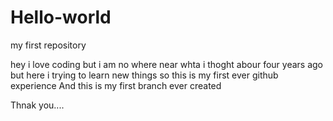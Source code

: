 # Hello-world
my first repository


hey i love coding but i am no where near whta i thoght abour four years ago
but here i trying to learn new things so this is my first ever github experience
And this is my first branch ever created

Thnak you....
